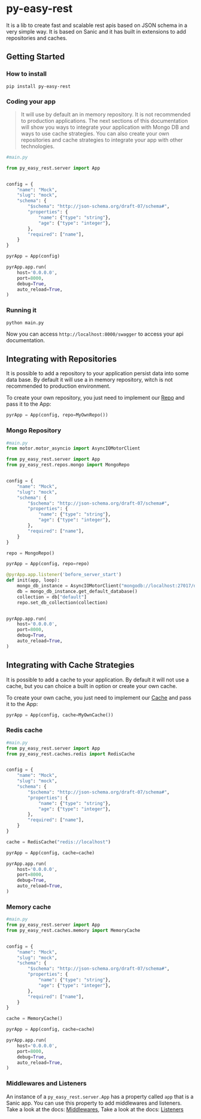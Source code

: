 # py-easy-rest

It is a lib to create fast and scalable rest apis based on JSON schema in a very simple way. 
It is based on Sanic and it has built in extensions to add repositories and caches.


## Getting Started

### How to install

`pip install py-easy-rest`


### Coding your app

> It will use by default an in memory repository. It is not recommended to production applications. 
> The next sections of this documentation will show you ways to integrate your application with Mongo DB and ways to use cache strategies.
> You can also create your own repositories and cache strategies to integrate your app with other technologies.

```python
#main.py

from py_easy_rest.server import App


config = {
    "name": "Mock",
    "slug": "mock",
    "schema": {
        "$schema": "http://json-schema.org/draft-07/schema#",
        "properties": {
            "name": {"type": "string"},
            "age": {"type": "integer"},
        },
        "required": ["name"],
    }
}

pyrApp = App(config)

pyrApp.app.run(
    host='0.0.0.0',
    port=8000,
    debug=True,
    auto_reload=True,
)
```


### Running it

`python main.py`

Now you can access `http://localhost:8000/swagger` to access your api documentation.


## Integrating with Repositories


It is possible to add a repository to your application persist data into some data base. 
By default it will use a in memory repository, witch is not recommended to production environment.

To create your own repository, you just need to implement our [Repo](/py_easy_rest/repos/__init__.py#L16) and pass it to the App: 


```python
pyrApp = App(config, repo=MyOwnRepo())
```

### Mongo Repository

```python
#main.py
from motor.motor_asyncio import AsyncIOMotorClient

from py_easy_rest.server import App
from py_easy_rest.repos.mongo import MongoRepo


config = {
    "name": "Mock",
    "slug": "mock",
    "schema": {
        "$schema": "http://json-schema.org/draft-07/schema#",
        "properties": {
            "name": {"type": "string"},
            "age": {"type": "integer"},
        },
        "required": ["name"],
    }
}

repo = MongoRepo()

pyrApp = App(config, repo=repo)

@pyrApp.app.listener('before_server_start')
def init(app, loop):
    mongo_db_instance = AsyncIOMotorClient("mongodb://localhost:27017/db")
    db = mongo_db_instance.get_default_database()
    collection = db["default"]
    repo.set_db_collection(collection)


pyrApp.app.run(
    host='0.0.0.0',
    port=8000,
    debug=True,
    auto_reload=True,
)
```


## Integrating with Cache Strategies

It is possible to add a cache to your application. 
By default it will not use a cache, but you can choice a built in option or create your own cache.

To create your own cache, you just need to implement our [Cache](/py_easy_rest/caches/__init__.py#L16) and pass it to the App: 


```python
pyrApp = App(config, cache=MyOwnCache())
```


### Redis cache

```python
#main.py
from py_easy_rest.server import App
from py_easy_rest.caches.redis import RedisCache


config = {
    "name": "Mock",
    "slug": "mock",
    "schema": {
        "$schema": "http://json-schema.org/draft-07/schema#",
        "properties": {
            "name": {"type": "string"},
            "age": {"type": "integer"},
        },
        "required": ["name"],
    }
}

cache = RedisCache("redis://localhost")

pyrApp = App(config, cache=cache)

pyrApp.app.run(
    host='0.0.0.0',
    port=8000,
    debug=True,
    auto_reload=True,
)
```


### Memory cache

```python
#main.py
from py_easy_rest.server import App
from py_easy_rest.caches.memory import MemoryCache


config = {
    "name": "Mock",
    "slug": "mock",
    "schema": {
        "$schema": "http://json-schema.org/draft-07/schema#",
        "properties": {
            "name": {"type": "string"},
            "age": {"type": "integer"},
        },
        "required": ["name"],
    }
}

cache = MemoryCache()

pyrApp = App(config, cache=cache)

pyrApp.app.run(
    host='0.0.0.0',
    port=8000,
    debug=True,
    auto_reload=True,
)
```

### Middlewares and Listeners

An instance of a `py_easy_rest.server.App` has a property called `app` that is a Sanic app. You can use this property to add middlewares and listeners. 
Take a look at the docs: [Middlewares](https://sanicframework.org/guide/basics/middleware.html#attaching-middleware), 
Take a look at the docs: [Listeners](https://sanicframework.org/guide/basics/listeners.html)

